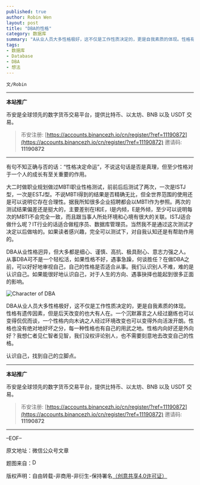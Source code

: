 ```yaml
---
published: true
author: Robin Wen
layout: post
title: "DBA的性格"
category: 数据库
summary: "A从业人员大多性格极好，这不仅是工作性质决定的，更是自我素质的体现。性格有遗传因素，但是后天改变的也大有人在。一个沉默寡言之人经过磨练也可以变得侃侃而谈，一个性格内向木讷之人经过环境改变也可以变得外向活泼开朗。性格也没有绝对地好坏之分，每一种性格也有自己的用武之地。性格内向好还是外向好？我想仁者见仁智者见智，我们没权评论别人，也不需要刻意地去改变自己的性格。"
tags:
- 数据库
- Database
- DBA
- 想法
---
```


`文/Robin`

***

**本站推广**

币安是全球领先的数字货币交易平台，提供比特币、以太坊、BNB 以及 USDT 交易。

> 币安注册: [https://accounts.binancezh.io/cn/register/?ref=11190872](https://accounts.binancezh.io/cn/register/?ref=11190872)
> 邀请码: **11190872**

***

有句不知正确与否的话：“性格决定命运”，不说这句话是否是真理，但至少性格对于一个人的成长有至关重要的作用。

大二时做职业规划做过MBTI职业性格测试，前前后后测试了两次，一次是ISTJ型，一次是ESTJ型。不说MBTI得到的结果是否精确无比，但全世界范围的使用还是可以说明它存在合理性。据我所知很多企业招聘都会以MBTI作为参照。两次的测试结果偏差还是挺大的，主要差别在I和E，I是内倾，E是外倾，至少可以说明每次的MBTI不会完全一致，而且跟当事人所处环境和心境有很大的关联。ISTJ适合做什么呢？IT行业的话适合做程序员、数据库管理员。当然我不是通过这次测试才决定以后做啥的。如果读者感兴趣，完全可以测试下，对自我认知还是有帮助作用的。

DBA从业性格迥异，但大多都是细心、谨慎、高抗、极具耐心、意志力强之人。从事DBA可不是一个轻松活，如果性格不好，遇事急躁，何谈胜任？在做DBA之前，可以好好地审视自己，自己的性格是否适合从事。我们认识别人不难，难的是认识自己。如果能很好地认识自己，对于人生的方向、遇事抉择也能起到很多正面的影响。

![Character of DBA](https://cdn.dbarobin.com/lDlCUNm.jpg)

DBA从业人员大多性格极好，这不仅是工作性质决定的，更是自我素质的体现。性格有遗传因素，但是后天改变的也大有人在。一个沉默寡言之人经过磨练也可以变得侃侃而谈，一个性格内向木讷之人经过环境改变也可以变得外向活泼开朗。性格也没有绝对地好坏之分，每一种性格也有自己的用武之地。性格内向好还是外向好？我想仁者见仁智者见智，我们没权评论别人，也不需要刻意地去改变自己的性格。

认识自己，找到自己的立脚点。

***

**本站推广**

币安是全球领先的数字货币交易平台，提供比特币、以太坊、BNB 以及 USDT 交易。

> 币安注册: [https://accounts.binancezh.io/cn/register/?ref=11190872](https://accounts.binancezh.io/cn/register/?ref=11190872)
> 邀请码: **11190872**

***

–EOF–

原文地址：微信公众号文章

题图来自：<a href="http://www.transartdesign.com/page/dba/1" target="_blank"><img src="https://cdn.dbarobin.com/nWokFK4.png" title="DBA" height="16px" width="16px" border="0" alt="DBA" /></a>

版权声明：自由转载-非商用-非衍生-保持署名<a href="http://creativecommons.org/licenses/by-nc-nd/4.0/deed.zh" target="_blank">（创意共享4.0许可证）</a>
